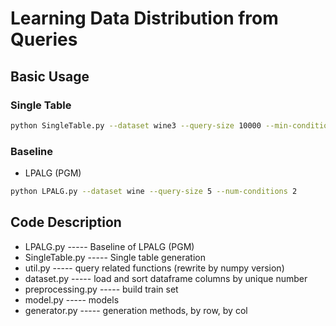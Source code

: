# Learning Data Distribution from Queries

## Basic Usage

### Single Table



```bash
python SingleTable.py --dataset wine3 --query-size 10000 --min-conditions 1 --max-conditions 3 --cdf res
```


### Baseline

- LPALG (PGM)

```bash
python LPALG.py --dataset wine --query-size 5 --num-conditions 2
```

## Code Description

- LPALG.py           ----- Baseline of LPALG (PGM)
- SingleTable.py     ----- Single table generation
- util.py            ----- query related functions (rewrite by numpy version)
- dataset.py         ----- load and sort dataframe columns by unique number
- preprocessing.py   ----- build train set
- model.py           ----- models
- generator.py       ----- generation methods, by row, by col
